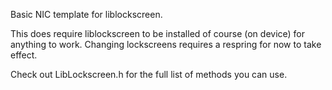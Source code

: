 Basic NIC template for liblockscreen.

This does require liblockscreen to be installed of course (on device) for anything to work.  Changing lockscreens requires a respring for now to take effect.

Check out LibLockscreen.h for the full list of methods you can use.